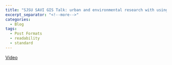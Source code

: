 ```yaml
---
title: "SJSU SAVI GIS Talk: urban and environmental research with using GIS, drones, and data science"
excerpt_separator: "<!--more-->"
categories:
  - Blog
tags:
  - Post Formats
  - readability
  - standard
---
```

[Video](https://fb.watch/96xkDk5bua/)
